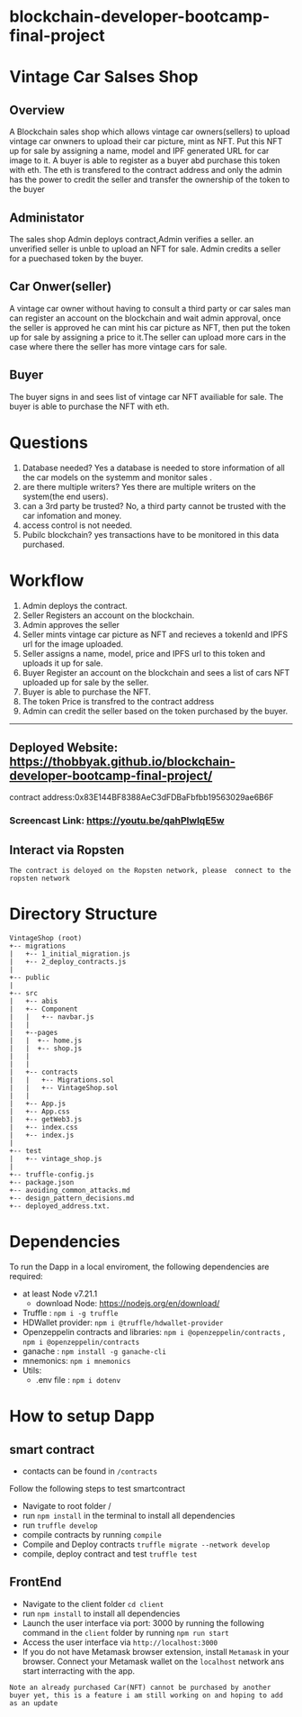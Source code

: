 # blockchain-developer-bootcamp-final-project
#  Vintage Car Salses Shop


## Overview
A Blockchain sales shop  which allows vintage car owners(sellers) to upload vintage car onwners to upload their car picture, mint as NFT. Put this NFT up for sale by assigning a name, model and IPF generated URL for car image to it. A buyer is able to register as a buyer abd purchase this token with eth. The eth is transfered to the contract address and only the admin has the power to credit the seller and transfer the ownership of the token to the buyer

## Administator
The sales shop Admin deploys contract,Admin verifies a seller. an unverified seller is unble to upload an NFT for sale. Admin credits a seller for a puechased token by the buyer.

## Car Onwer(seller)
A vintage car owner without having to consult a third party or car sales man can register an account on the blockchain and wait admin approval, once the seller is approved he can mint his car picture as NFT, then put the token up for sale by assigning a price to it.The seller can upload more cars in the case where there the seller has more vintage cars for sale.



## Buyer
The buyer signs in and sees list of vintage car NFT availiable for sale. The buyer is able to purchase the NFT with eth.

# Questions
1. Database needed?
Yes a database is needed to store information of all the car models on the systemm and monitor sales .
2. are there multiple writers?
Yes there are multiple writers on the system(the end users).
3. can a 3rd party be trusted?
No, a third party cannot be trusted with the car infomation and money.
4. access control is not needed.
5. Pubilc blockchain?
yes transactions have to be monitored in this data purchased.

# Workflow
1. Admin deploys the contract.
2. Seller Registers an account on the blockchain.
3. Admin approves the seller
4. Seller mints vintage car picture as NFT and recieves a tokenId and IPFS url for the image uploaded.
5. Seller assigns a name, model, price and IPFS url to this token and uploads it up for sale.
6. Buyer Register an account on the blockchain and sees a list of cars NFT uploaded up for sale by the seller.
7. Buyer is able to purchase the NFT.
8. The token Price is transfred to the contract address
9. Admin can credit the seller based on the token purchased by the buyer. 

---
 Deployed Website: https://thobbyak.github.io/blockchain-developer-bootcamp-final-project/
---
contract address:0x83E144BF8388AeC3dFDBaFbfbb19563029ae6B6F

### Screencast Link: https://youtu.be/qahPlwlqE5w

## Interact via Ropsten
    The contract is deloyed on the Ropsten network, please  connect to the ropsten network

# Directory Structure
 ```
VintageShop (root)
+-- migrations
|   +-- 1_initial_migration.js
|   +-- 2_deploy_contracts.js 
|
+-- public
|
+-- src
|   +-- abis
|   +-- Component
|   |   +-- navbar.js
|   |
|   +--pages
|   |  +-- home.js
|   |  +-- shop.js
|   |
|   |
|   +-- contracts
|   |   +-- Migrations.sol
|   |   +-- VintageShop.sol    
|   |
|   +-- App.js
|   +-- App.css
|   +-- getWeb3.js
|   +-- index.css
|   +-- index.js
|
+-- test
|   +-- vintage_shop.js    
|
+-- truffle-config.js
+-- package.json
+-- avoiding_common_attacks.md
+-- design_pattern_decisions.md
+-- deployed_address.txt.
```
# Dependencies
To run the Dapp in a local enviroment, the following dependencies are required:
* at least Node v7.21.1
    * download Node: https://nodejs.org/en/download/
* Truffle : `npm i -g truffle`
* HDWallet provider: `npm i @truffle/hdwallet-provider`
* Openzeppelin contracts and libraries: `npm i @openzeppelin/contracts` , `npm i @openzeppelin/contracts`
* ganache : `npm install -g ganache-cli`
* mnemonics: `npm i mnemonics`
* Utils: 
    * .env file : `npm i dotenv`


# How to setup Dapp 
## smart contract
* contacts can be found in `/contracts`

Follow the following steps to test smartcontract
* Navigate to root folder /
* run `npm install` in the terminal to install all dependencies
* run `truffle develop` 
* compile contracts by running `compile`
* Compile and Deploy contracts `truffle migrate --network develop`
* compile, deploy contract and test `truffle test`

## FrontEnd 

* Navigate to the client folder `cd client`
* run `npm install` to install all dependencies
* Launch the user interface via port: 3000 by running the following command in the `client` folder by running `npm run start`
* Access the user interface via `http://localhost:3000`
* If you do not have Metamask browser extension, install `Metamask` in your browser. Connect your Metamask wallet  on the `localhost` network ans start interracting with the app.

`Note an already purchased Car(NFT) cannot be purchased by another buyer yet, this is a feature i am still working on and hoping to add as an update`




